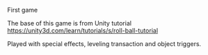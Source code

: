 First game

The base of this game is from Unity tutorial https://unity3d.com/learn/tutorials/s/roll-ball-tutorial

Played with special effects, leveling transaction and object triggers. 
